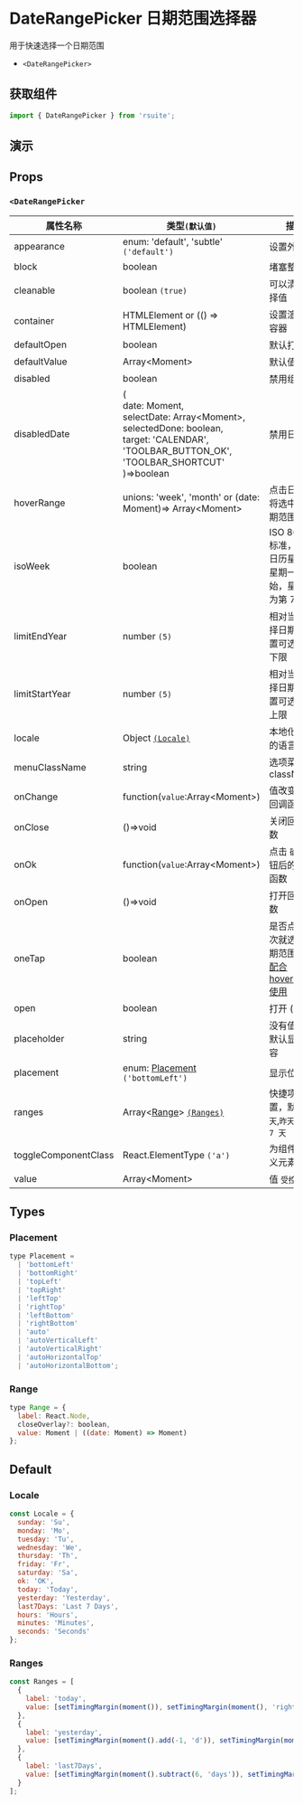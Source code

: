 # DateRangePicker 日期范围选择器

用于快速选择一个日期范围

* `<DateRangePicker>`

## 获取组件

```js
import { DateRangePicker } from 'rsuite';
```

## 演示

<!--{demo}-->

## Props

### `<DateRangePicker`

| 属性名称             | 类型`(默认值)`                                                                                                                                                           | 描述                                                            |
| -------------------- | ------------------------------------------------------------------------------------------------------------------------------------------------------------------------ | --------------------------------------------------------------- |
| appearance           | enum: 'default', 'subtle' `('default')`                                                                                                                                  | 设置外观                                                        |
| block                | boolean                                                                                                                                                                  | 堵塞整行                                                        |
| cleanable            | boolean `(true)`                                                                                                                                                         | 可以清除选择值                                                  |
| container            | HTMLElement or (() => HTMLElement)                                                                                                                                       | 设置渲染的容器                                                  |
| defaultOpen          | boolean                                                                                                                                                                  | 默认打开                                                        |
| defaultValue         | Array&lt;Moment&gt;                                                                                                                                                      | 默认值                                                          |
| disabled             | boolean                                                                                                                                                                  | 禁用组件                                                        |
| disabledDate         | (<br/> date: Moment,<br/> selectDate: Array&lt;Moment&gt;,<br/> selectedDone: boolean, <br/> target: 'CALENDAR', 'TOOLBAR_BUTTON_OK', 'TOOLBAR_SHORTCUT' <br/>)=>boolean | 禁用日期                                                        |
| hoverRange           | unions: 'week', 'month' or (date: Moment)=> Array&lt;Moment&gt;                                                                                                          | 点击日期时将选中的日期范围                                      |
| isoWeek              | boolean                                                                                                                                                                  | ISO 8601 标准， 每个日历星期从星期一开始，星期日为第 7 天       |
| limitEndYear         | number `(5)`                                                                                                                                                             | 相对当前选择日期，设置可选年份下限                              |
| limitStartYear       | number `(5)`                                                                                                                                                             | 相对当前选择日期，设置可选年份上限                              |
| locale               | Object [`(Locale)`](#Locale)                                                                                                                                             | 本地化对应的语言描述                                            |
| menuClassName        | string                                                                                                                                                                   | 选项菜单的 className                                            |
| onChange             | function(`value`:Array&lt;Moment&gt;)                                                                                                                                    | 值改变后的回调函数                                              |
| onClose              | ()=>void                                                                                                                                                                 | 关闭回调函数                                                    |
| onOk                 | function(`value`:Array&lt;Moment&gt;)                                                                                                                                    | 点击 `确定` 按钮后的回调函数                                    |
| onOpen               | ()=>void                                                                                                                                                                 | 打开回调函数                                                    |
| oneTap               | boolean                                                                                                                                                                  | 是否点击一次就选定日期范围，可[配合 hoverRange 使用](#单击模式) |
| open                 | boolean                                                                                                                                                                  | 打开 (受控)                                                     |
| placeholder          | string                                                                                                                                                                   | 没有值时候默认显示内容                                          |
| placement            | enum: [Placement](#Placement) `('bottomLeft')`                                                                                                                           | 显示位置                                                        |
| ranges               | Array<[Range](#Range)> [`(Ranges)`](#Ranges)                                                                                                                             | 快捷项配置，默认 `今天`,`昨天`，`最近 7 天`                     |
| toggleComponentClass | React.ElementType `('a')`                                                                                                                                                | 为组件自定义元素类型                                            |
| value                | Array&lt;Moment&gt;                                                                                                                                                      | 值 `受控`                                                       |
## Types

### Placement

```js
type Placement =
  | 'bottomLeft'
  | 'bottomRight'
  | 'topLeft'
  | 'topRight'
  | 'leftTop'
  | 'rightTop'
  | 'leftBottom'
  | 'rightBottom'
  | 'auto'
  | 'autoVerticalLeft'
  | 'autoVerticalRight'
  | 'autoHorizontalTop'
  | 'autoHorizontalBottom';
```

### Range

```js
type Range = {
  label: React.Node,
  closeOverlay?: boolean,
  value: Moment | ((date: Moment) => Moment)
};
```

## Default

### Locale

```js
const Locale = {
  sunday: 'Su',
  monday: 'Mo',
  tuesday: 'Tu',
  wednesday: 'We',
  thursday: 'Th',
  friday: 'Fr',
  saturday: 'Sa',
  ok: 'OK',
  today: 'Today',
  yesterday: 'Yesterday',
  last7Days: 'Last 7 Days',
  hours: 'Hours',
  minutes: 'Minutes',
  seconds: 'Seconds'
};
```

### Ranges

```js
const Ranges = [
  {
    label: 'today',
    value: [setTimingMargin(moment()), setTimingMargin(moment(), 'right')]
  },
  {
    label: 'yesterday',
    value: [setTimingMargin(moment().add(-1, 'd')), setTimingMargin(moment().add(-1, 'd'), 'right')]
  },
  {
    label: 'last7Days',
    value: [setTimingMargin(moment().subtract(6, 'days')), setTimingMargin(moment(), 'right')]
  }
];
```
